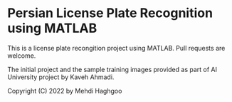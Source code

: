 # Persian License Plate Recognition using MATLAB

This is a license plate recongition project using MATLAB. 
Pull requests are welcome.


The initial project and the sample training images provided as part of AI University project by Kaveh Ahmadi.

Copyright (C) 2022 by Mehdi Haghgoo
